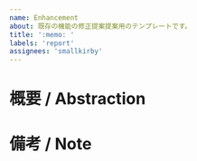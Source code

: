```yaml
---
name: Enhancement
about: 既存の機能の修正提案提案用のテンプレートです。
title: ':memo: '
labels: 'report'
assignees: 'smallkirby'
---
```


# 概要 / Abstraction
<!-- (MUST) 報告したい内容を書いてください -->

# 備考 / Note

